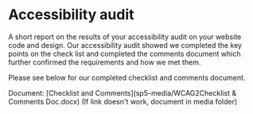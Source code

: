 # Accessibility audit

A short report on the results of your accessibility audit on your website code and design.
Our accessibility audit showed we completed the key points on the check list and completed the comments document which further confirmed the requirements and how we met them. 

Please see below for our completed checklist and comments document. 

Document: [Checklist and Comments](sp5-media/WCAG2Checklist & Comments Doc.docx)
(If link doesn't work, document in media folder)

